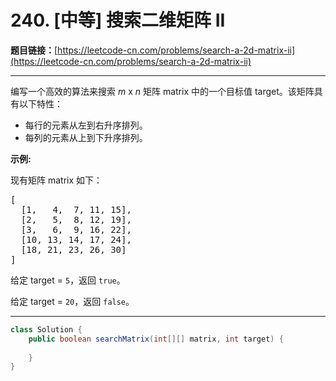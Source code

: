 # 240. [中等] 搜索二维矩阵 II

**题目链接：**[https://leetcode-cn.com/problems/search-a-2d-matrix-ii](https://leetcode-cn.com/problems/search-a-2d-matrix-ii)

---

<div class="content__1Y2H">
 <div class="notranslate">
  <p>编写一个高效的算法来搜索&nbsp;<em>m</em>&nbsp;x&nbsp;<em>n</em>&nbsp;矩阵 matrix 中的一个目标值 target。该矩阵具有以下特性：</p> 
  <ul> 
   <li>每行的元素从左到右升序排列。</li> 
   <li>每列的元素从上到下升序排列。</li> 
  </ul> 
  <p><strong>示例:</strong></p> 
  <p>现有矩阵 matrix 如下：</p> 
  <pre class="language-text">[
  [1,   4,  7, 11, 15],
  [2,   5,  8, 12, 19],
  [3,   6,  9, 16, 22],
  [10, 13, 14, 17, 24],
  [18, 21, 23, 26, 30]
]
</pre> 
  <p>给定 target&nbsp;=&nbsp;<code>5</code>，返回&nbsp;<code>true</code>。</p> 
  <p>给定&nbsp;target&nbsp;=&nbsp;<code>20</code>，返回&nbsp;<code>false</code>。</p> 
 </div>
</div>

---

```java
class Solution {
    public boolean searchMatrix(int[][] matrix, int target) {
        
    }
}
```